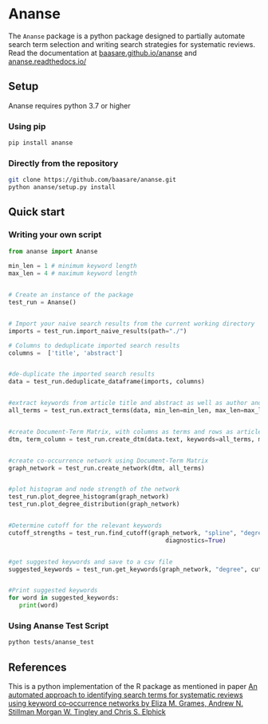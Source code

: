 # Ananse

The ``Ananse`` package is a python package  designed to partially automate search term selection and writing search strategies for systematic reviews. Read the documentation at [baasare.github.io/ananse](https://baasare.github.io/ananse/_build/html/index.html) and [ananse.readthedocs.io/](https://ananse.readthedocs.io/en/latest/)

## Setup
Ananse requires python 3.7 or higher


### Using pip

```bash
pip install ananse
```

### Directly from the repository

```bash
git clone https://github.com/baasare/ananse.git
python ananse/setup.py install
```

## Quick start        
### Writing your own script


```python
from ananse import Ananse
    
min_len = 1 # minimum keyword length
max_len = 4 # maximum keyword length


# Create an instance of the package
test_run = Ananse()


# Import your naive search results from the current working directory
imports = test_run.import_naive_results(path="./")

# Columns to deduplicate imported search results
columns =  ['title', 'abstract']


#de-duplicate the imported search results
data = test_run.deduplicate_dataframe(imports, columns)


#extract keywords from article title and abstract as well as author and database tagged keywords
all_terms = test_run.extract_terms(data, min_len=min_len, max_len=max_len)


#create Document-Term Matrix, with columns as terms and rows as articles
dtm, term_column = test_run.create_dtm(data.text, keywords=all_terms, min_len=max_len, max_len=max_len)


#create co-occurrence network using Document-Term Matrix
graph_network = test_run.create_network(dtm, all_terms)


#plot histogram and node strength of the network
test_run.plot_degree_histogram(graph_network)
test_run.plot_degree_distribution(graph_network)


#Determine cutoff for the relevant keywords
cutoff_strengths = test_run.find_cutoff(graph_network, "spline", "degree", degrees=3, knot_num=1, percent=0.879956,
                                            diagnostics=True)


#get suggested keywords and save to a csv file
suggested_keywords = test_run.get_keywords(graph_network, "degree", cutoff_strengths, save_keywords=True)


#Print suggested keywords
for word in suggested_keywords:
   print(word)


```
### Using Ananse Test Script


```bash
python tests/ananse_test
```

## References

This is a python implementation of the R package as mentioned in paper [An automated approach to identifying search terms for systematic reviews using keyword co‐occurrence networks by Eliza M. Grames, Andrew N. Stillman  Morgan W. Tingley and Chris S. Elphick](https://besjournals.onlinelibrary.wiley.com/doi/10.1111/2041-210X.13268)